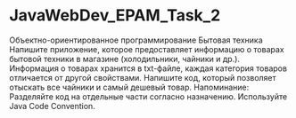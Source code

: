 # JavaWebDev_EPAM_Task_2
Объектно-ориентированное программирование Бытовая техника   Напишите приложение, которое предоставляет информацию о товарах бытовой техники в магазине (холодильники, чайники и др.). Информация о товарах хранится в txt-файле, каждая категория товаров отличается от другой свойствами. Напишите код, который позволяет отыскать все чайники и самый дешевый товар.   Напоминание: Разделяйте код на отдельные части согласно назначению. Используйте Java Code Convention.
